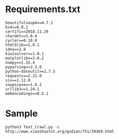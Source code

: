Requirements.txt
================


    beautifulsoup4==4.7.1
    bs4==0.0.1
    certifi==2018.11.29
    chardet==3.0.4
    cycler==0.10.0
    html5lib==1.0.1
    idna==2.8
    kiwisolver==1.0.1
    matplotlib==3.0.2
    numpy==1.15.4
    pyparsing==2.3.0
    python-dateutil==2.7.5
    requests==2.21.0
    six==1.12.0
    soupsieve==1.6.2
    urllib3==1.24.1
    webencodings==0.5.1
    
Sample
======

    python3 Text_Crawl.py -c http://www.xiaoshuotxt.org/gudian/751/20369.html
